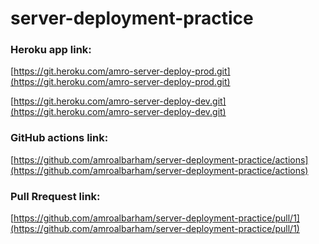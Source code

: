 # server-deployment-practice

### Heroku app link:
[https://git.heroku.com/amro-server-deploy-prod.git](https://git.heroku.com/amro-server-deploy-prod.git)

[https://git.heroku.com/amro-server-deploy-dev.git](https://git.heroku.com/amro-server-deploy-dev.git)




###  GitHub actions link:
[https://github.com/amroalbarham/server-deployment-practice/actions](https://github.com/amroalbarham/server-deployment-practice/actions)


### Pull Rrequest link:

[https://github.com/amroalbarham/server-deployment-practice/pull/1](https://github.com/amroalbarham/server-deployment-practice/pull/1)

